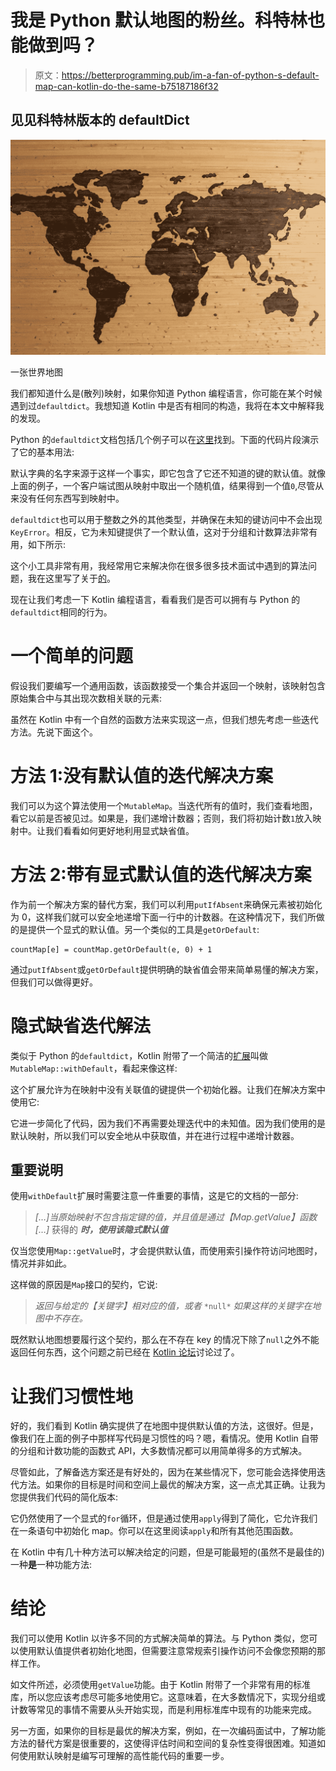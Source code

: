 # 我是 Python 默认地图的粉丝。科特林也能做到吗？

> 原文：<https://betterprogramming.pub/im-a-fan-of-python-s-default-map-can-kotlin-do-the-same-b75187186f32>

## 见见科特林版本的 defaultDict

![](img/74540aeddc0a2ca47e1dd43a80000214.png)

一张世界地图

我们都知道什么是(散列)映射，如果你知道 Python 编程语言，你可能在某个时候遇到过`defaultdict`。我想知道 Kotlin 中是否有相同的构造，我将在本文中解释我的发现。

Python 的`defaultdict`文档包括几个例子可以在[这里](https://docs.python.org/2/library/collections.html#defaultdict-examples)找到。下面的代码片段演示了它的基本用法:

默认字典的名字来源于这样一个事实，即它包含了它还不知道的键的默认值。就像上面的例子，一个客户端试图从映射中取出一个随机值，结果得到一个值`0`,尽管从来没有任何东西写到映射中。

`defaultdict`也可以用于整数之外的其他类型，并确保在未知的键访问中不会出现`KeyError`。相反，它为未知键提供了一个默认值，这对于分组和计数算法非常有用，如下所示:

这个小工具非常有用，我经常用它来解决你在很多很多技术面试中遇到的算法问题，我在这里写了关于[的](https://medium.com/better-programming/i-share-my-top-4-tips-for-succeeding-in-your-next-technical-coding-interview-21408f142b1b)。

现在让我们考虑一下 Kotlin 编程语言，看看我们是否可以拥有与 Python 的`defaultdict`相同的行为。

# 一个简单的问题

假设我们要编写一个通用函数，该函数接受一个集合并返回一个映射，该映射包含原始集合中与其出现次数相关联的元素:

虽然在 Kotlin 中有一个自然的函数方法来实现这一点，但我们想先考虑一些迭代方法。先说下面这个。

# 方法 1:没有默认值的迭代解决方案

我们可以为这个算法使用一个`MutableMap`。当迭代所有的值时，我们查看地图，看它以前是否被见过。如果是，我们递增计数器；否则，我们将初始计数`1`放入映射中。让我们看看如何更好地利用显式缺省值。

# 方法 2:带有显式默认值的迭代解决方案

作为前一个解决方案的替代方案，我们可以利用`putIfAbsent`来确保元素被初始化为 0，这样我们就可以安全地递增下面一行中的计数器。在这种情况下，我们所做的是提供一个显式的默认值。另一个类似的工具是`getOrDefault`:

```
countMap[e] = countMap.getOrDefault(e, 0) + 1
```

通过`putIfAbsent`或`getOrDefault`提供明确的缺省值会带来简单易懂的解决方案，但我们可以做得更好。

# 隐式缺省迭代解法

类似于 Python 的`defaultdict`，Kotlin 附带了一个简洁的[扩展](https://kotlinlang.org/api/latest/jvm/stdlib/kotlin.collections/with-default.html)叫做`MutableMap::withDefault`，看起来像这样:

这个扩展允许为在映射中没有关联值的键提供一个初始化器。让我们在解决方案中使用它:

它进一步简化了代码，因为我们不再需要处理迭代中的未知值。因为我们使用的是默认映射，所以我们可以安全地从中获取值，并在进行过程中递增计数器。

## 重要说明

使用`withDefault`扩展时需要注意一件重要的事情，这是它的文档的一部分:

> *[…]当原始映射不包含指定键的值，并且值是通过【Map.getValue】函数* *[…]* 获得的 ***时，使用该隐式默认值***

仅当您使用`Map::getValue`时，才会提供默认值，而使用索引操作符访问地图时，情况并非如此。

这样做的原因是`Map`接口的契约，它说:

> *返回与给定的【关键字】相对应的值，或者* `*null*` *如果这样的关键字在地图中不存在。*

既然默认地图想要履行这个契约，那么在不存在 key 的情况下除了`null`之外不能返回任何东西，这个问题之前已经在 [Kotlin 论坛](https://discuss.kotlinlang.org/t/map-withdefault-not-defaulting/7691)讨论过了。

# 让我们习惯性地

好的，我们看到 Kotlin 确实提供了在地图中提供默认值的方法，这很好。但是，像我们在上面的例子中那样写代码是习惯性的吗？嗯，看情况。使用 Kotlin 自带的分组和计数功能的函数式 API，大多数情况都可以用简单得多的方式解决。

尽管如此，了解备选方案还是有好处的，因为在某些情况下，您可能会选择使用迭代方法。如果你的目标是时间和空间上最优的解决方案，这一点尤其正确。让我为您提供我们代码的简化版本:

它仍然使用了一个显式的`for`循环，但是通过使用`apply`得到了简化，它允许我们在一条语句中初始化 map。你可以在这里阅读`apply`和所有其他范围函数。

在 Kotlin 中有几十种方法可以解决给定的问题，但是可能最短的(虽然不是最佳的)一种**是**一种功能方法:

# 结论

我们可以使用 Kotlin 以许多不同的方式解决简单的算法。与 Python 类似，您可以使用默认值提供者初始化地图，但需要注意常规索引操作访问不会像您预期的那样工作。

如文件所述，必须使用`getValue`功能。由于 Kotlin 附带了一个非常有用的标准库，所以您应该考虑尽可能多地使用它。这意味着，在大多数情况下，实现分组或计数等常见的事情不需要从头开始实现，而是利用标准库中现有的功能来完成。

另一方面，如果你的目标是最优的解决方案，例如，在一次编码面试中，了解功能方法的替代方案是很重要的，这使得评估时间和空间的复杂性变得很困难。知道如何使用默认映射是编写可理解的高性能代码的重要一步。